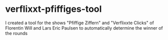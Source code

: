# verflixxt-pfiffiges-tool
I created a tool for the shows "Pfiffige Ziffern" and "Verflixxte Clicks" of Florentin Will and Lars Eric Paulsen to automatically determine the winner of the rounds
